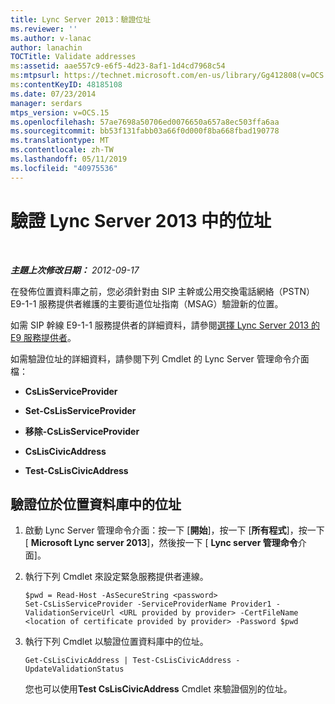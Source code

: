 ```yaml
---
title: Lync Server 2013：驗證位址
ms.reviewer: ''
ms.author: v-lanac
author: lanachin
TOCTitle: Validate addresses
ms:assetid: aae557c9-e6f5-4d23-8af1-1d4cd7968c54
ms:mtpsurl: https://technet.microsoft.com/en-us/library/Gg412808(v=OCS.15)
ms:contentKeyID: 48185108
ms.date: 07/23/2014
manager: serdars
mtps_version: v=OCS.15
ms.openlocfilehash: 57ae7698a50706ed0076650a657a8ec503ffa6aa
ms.sourcegitcommit: bb53f131fabb03a66f0d000f8ba668fbad190778
ms.translationtype: MT
ms.contentlocale: zh-TW
ms.lasthandoff: 05/11/2019
ms.locfileid: "40975536"
---
```

<div data-xmlns="http://www.w3.org/1999/xhtml">

<div class="topic" data-xmlns="http://www.w3.org/1999/xhtml" data-msxsl="urn:schemas-microsoft-com:xslt" data-cs="http://msdn.microsoft.com/en-us/">

<div data-asp="http://msdn2.microsoft.com/asp">

# <a name="validate-addresses-in-lync-server-2013"></a>驗證 Lync Server 2013 中的位址

</div>

<div id="mainSection">

<div id="mainBody">

<span> </span>

_**主題上次修改日期：** 2012-09-17_

在發佈位置資料庫之前，您必須針對由 SIP 主幹或公用交換電話網絡（PSTN） E9-1-1 服務提供者維護的主要街道位址指南（MSAG）驗證新的位置。

如需 SIP 幹線 E9-1-1 服務提供者的詳細資料，請參閱[選擇 Lync Server 2013 的 E9 服務提供者](lync-server-2013-choosing-an-e9-1-1-service-provider.md)。

如需驗證位址的詳細資料，請參閱下列 Cmdlet 的 Lync Server 管理命令介面檔：

  - **CsLisServiceProvider**

  - **Set-CsLisServiceProvider**

  - **移除-CsLisServiceProvider**

  - **CsLisCivicAddress**

  - **Test-CsLisCivicAddress**

<div>

## <a name="to-validate-addresses-located-in-the-location-database"></a>驗證位於位置資料庫中的位址

1.  啟動 Lync Server 管理命令介面：按一下 [**開始**]，按一下 [**所有程式**]，按一下 [ **Microsoft Lync server 2013**]，然後按一下 [ **Lync server 管理命令**介面]。

2.  執行下列 Cmdlet 來設定緊急服務提供者連線。
    
        $pwd = Read-Host -AsSecureString <password>
        Set-CsLisServiceProvider -ServiceProviderName Provider1 -ValidationServiceUrl <URL provided by provider> -CertFileName <location of certificate provided by provider> -Password $pwd

3.  執行下列 Cmdlet 以驗證位置資料庫中的位址。
    
        Get-CsLisCivicAddress | Test-CsLisCivicAddress -UpdateValidationStatus
    
    您也可以使用**Test CsLisCivicAddress** Cmdlet 來驗證個別的位址。

</div>

</div>

<span> </span>

</div>

</div>

</div>

